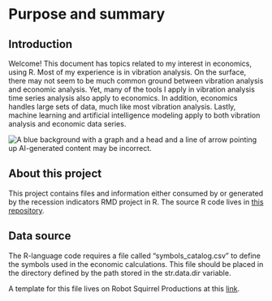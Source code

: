 # Purpose and summary

## Introduction

Welcome! This document has topics related to my interest in economics, using R. Most of my experience is in vibration analysis. On the surface, there may not seem to be much common ground between vibration analysis and economic analysis. Yet, many of the tools I apply in vibration analysis time series analysis also apply to economics. In addition, economics handles large sets of data, much like most vibration analysis. Lastly, machine learning and artificial intelligence modeling apply to both vibration analysis and economic data series.

![A blue background with a graph and a head and a line of arrow pointing up AI-generated content may be incorrect.](media/bd5f9a2fa37343e306a2173d0dc09444.png)

## About this project

This project contains files and information either consumed by or generated by the recession indicators RMD project in R. The source R code lives in [this repository](https://github.com/MoreCoffee12/Economics).

## Data source

The R-language code requires a file called “symbols_catalog.csv” to define the symbols used in the economic calculations. This file should be placed in the directory defined by the path stored in the str.data.dir variable.

A template for this file lives on Robot Squirrel Productions at this [link](https://robotsquirrelproductions.com/download/recession-indicators-symbols/).
